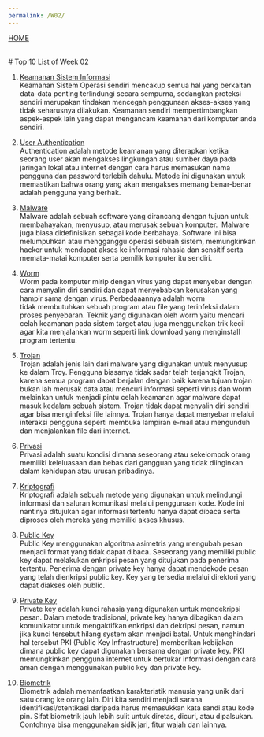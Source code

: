 ```yaml
---
permalink: /W02/
---
```

[HOME](../)

<br>
# Top 10 List of Week 02

1. [Keamanan Sistem Informasi](https://en.wikipedia.org/wiki/1)<br>
Keamanan Sistem Operasi sendiri mencakup semua hal yang berkaitan data-data penting terlindungi secara sempurna, 
sedangkan proteksi sendiri merupakan tindakan mencegah penggunaan akses-akses yang tidak seharusnya dilakukan. 
Keamanan sendiri mempertimbangkan aspek-aspek lain yang dapat mengancam keamanan dari komputer anda sendiri. 

2. [User Authentication](https://en.wikipedia.org/wiki/2)<br>
Authentication adalah metode keamanan yang diterapkan ketika seorang user akan mengakses lingkungan atau sumber daya 
pada jaringan lokal atau internet dengan cara harus memasukan nama pengguna dan password terlebih dahulu. 
Metode ini digunakan untuk memastikan bahwa orang yang akan mengakses memang benar-benar adalah pengguna yang berhak.

3. [Malware](https://en.wikipedia.org/wiki/3)<br>
Malware adalah sebuah software yang dirancang dengan tujuan untuk membahayakan, menyusup, atau merusak sebuah komputer. 
Malware juga biasa didefinisikan sebagai kode berbahaya. Software ini bisa melumpuhkan atau mengganggu operasi sebuah sistem, 
memungkinkan hacker untuk mendapat akses ke informasi rahasia dan sensitif serta memata-matai komputer serta pemilik komputer itu sendiri.

4. [Worm](https://en.wikipedia.org/wiki/4)<br>
Worm pada komputer mirip dengan virus yang dapat menyebar dengan cara menyalin diri sendiri dan dapat menyebabkan kerusakan yang hampir sama dengan virus. 
Perbedaaannya adalah worm tidak membutuhkan sebuah program atau file yang terinfeksi dalam proses penyebaran. 
Teknik yang digunakan oleh worm yaitu mencari celah keamanan pada sistem target atau juga menggunakan trik kecil agar kita menjalankan worm
seperti link download yang menginstall program tertentu.

5. [Trojan](https://en.wikipedia.org/wiki/5)<br>
Trojan adalah jenis lain dari malware yang digunakan untuk menyusup ke dalam Troy. Pengguna biasanya tidak sadar telah 
terjangkit Trojan, karena semua program dapat berjalan dengan baik karena tujuan trojan bukan lah merusak data atau mencuri informasi 
seperti virus dan worm melainkan untuk menjadi pintu celah keamanan agar malware dapat masuk kedalam sebuah sistem. 
Trojan tidak dapat menyalin diri sendiri agar bisa menginfeksi file lainnya. 
Trojan hanya dapat menyebar melalui interaksi pengguna seperti membuka lampiran e-mail atau mengunduh dan menjalankan file dari internet.

6. [Privasi](https://en.wikipedia.org/wiki/6)<br>
Privasi adalah suatu kondisi dimana seseorang atau sekelompok orang memiliki keleluasaan dan bebas dari gangguan yang tidak diinginkan dalam 
kehidupan atau urusan pribadinya.

7. [Kriptografi](https://en.wikipedia.org/wiki/7)<br>
Kriptografi adalah sebuah metode yang digunakan untuk melindungi informasi dan saluran komunikasi melalui penggunaan kode. 
Kode ini nantinya ditujukan agar informasi tertentu hanya dapat dibaca serta diproses oleh mereka yang memiliki akses khusus.

8. [Public Key](https://en.wikipedia.org/wiki/8)<br>
Public Key menggunakan algoritma asimetris yang mengubah pesan menjadi format yang tidak dapat dibaca. 
Seseorang yang memiliki public key dapat melakukan enkripsi pesan yang ditujukan pada penerima tertentu. 
Penerima dengan private key hanya dapat mendekode pesan yang telah dienkripsi public key. 
Key yang tersedia melalui direktori yang dapat diakses oleh public.

9. [Private Key](https://en.wikipedia.org/wiki/9)<br>
Private key adalah kunci rahasia yang digunakan untuk mendekripsi pesan. Dalam metode tradisional, private key hanya dibagikan dalam 
komunikator untuk mengaktifkan enkripsi dan dekripsi pesan, namun jika kunci tersebut hilang system akan menjadi batal. 
Untuk menghindari hal tersebut PKI (Public Key Infrastructure) memberikan kebijakan dimana public key dapat digunakan bersama dengan private key. 
PKI memungkinkan pengguna internet untuk bertukar informasi dengan cara aman dengan menggunakan public key dan private key.

10. [Biometrik](https://en.wikipedia.org/wiki/10)<br>
Biometrik adalah memanfaatkan karakteristik manusia yang unik dari satu orang ke orang lain. Diri kita sendiri menjadi 
sarana identifikasi/otentikasi daripada harus memasukkan kata sandi atau kode pin. 
Sifat biometrik jauh lebih sulit untuk diretas, dicuri, atau dipalsukan. Contohnya bisa menggunakan sidik jari, fitur wajah dan lainnya.
